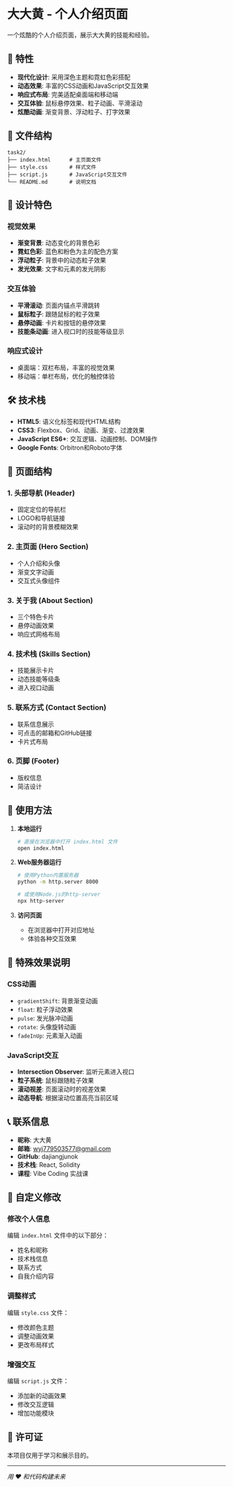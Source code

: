 # 大大黄 - 个人介绍页面

一个炫酷的个人介绍页面，展示大大黄的技能和经验。

## 🚀 特性

- **现代化设计**: 采用深色主题和霓虹色彩搭配
- **动态效果**: 丰富的CSS动画和JavaScript交互效果
- **响应式布局**: 完美适配桌面端和移动端
- **交互体验**: 鼠标悬停效果、粒子动画、平滑滚动
- **炫酷动画**: 渐变背景、浮动粒子、打字效果

## 📁 文件结构

```
task2/
├── index.html      # 主页面文件
├── style.css       # 样式文件
├── script.js       # JavaScript交互文件
└── README.md       # 说明文档
```

## 🎨 设计特色

### 视觉效果
- **渐变背景**: 动态变化的背景色彩
- **霓虹色彩**: 蓝色和粉色为主的配色方案
- **浮动粒子**: 背景中的动态粒子效果
- **发光效果**: 文字和元素的发光阴影

### 交互体验
- **平滑滚动**: 页面内锚点平滑跳转
- **鼠标粒子**: 跟随鼠标的粒子效果
- **悬停动画**: 卡片和按钮的悬停效果
- **技能条动画**: 进入视口时的技能等级显示

### 响应式设计
- 桌面端：双栏布局，丰富的视觉效果
- 移动端：单栏布局，优化的触控体验

## 🛠️ 技术栈

- **HTML5**: 语义化标签和现代HTML结构
- **CSS3**: Flexbox、Grid、动画、渐变、过渡效果
- **JavaScript ES6+**: 交互逻辑、动画控制、DOM操作
- **Google Fonts**: Orbitron和Roboto字体

## 📱 页面结构

### 1. 头部导航 (Header)
- 固定定位的导航栏
- LOGO和导航链接
- 滚动时的背景模糊效果

### 2. 主页面 (Hero Section)
- 个人介绍和头像
- 渐变文字动画
- 交互式头像组件

### 3. 关于我 (About Section)
- 三个特色卡片
- 悬停动画效果
- 响应式网格布局

### 4. 技术栈 (Skills Section)
- 技能展示卡片
- 动态技能等级条
- 进入视口动画

### 5. 联系方式 (Contact Section)
- 联系信息展示
- 可点击的邮箱和GitHub链接
- 卡片式布局

### 6. 页脚 (Footer)
- 版权信息
- 简洁设计

## 🎯 使用方法

1. **本地运行**
   ```bash
   # 直接在浏览器中打开 index.html 文件
   open index.html
   ```

2. **Web服务器运行**
   ```bash
   # 使用Python内置服务器
   python -m http.server 8000
   
   # 或使用Node.js的http-server
   npx http-server
   ```

3. **访问页面**
   - 在浏览器中打开对应地址
   - 体验各种交互效果

## 🌟 特殊效果说明

### CSS动画
- `gradientShift`: 背景渐变动画
- `float`: 粒子浮动效果
- `pulse`: 发光脉冲动画
- `rotate`: 头像旋转动画
- `fadeInUp`: 元素渐入动画

### JavaScript交互
- **Intersection Observer**: 监听元素进入视口
- **粒子系统**: 鼠标跟随粒子效果
- **滚动视差**: 页面滚动时的视差效果
- **动态导航**: 根据滚动位置高亮当前区域

## 📞 联系信息

- **昵称**: 大大黄
- **邮箱**: wyj779503577@gmail.com
- **GitHub**: dajiangjunok
- **技术栈**: React, Solidity
- **课程**: Vibe Coding 实战课

## 🔧 自定义修改

### 修改个人信息
编辑 `index.html` 文件中的以下部分：
- 姓名和昵称
- 技术栈信息
- 联系方式
- 自我介绍内容

### 调整样式
编辑 `style.css` 文件：
- 修改颜色主题
- 调整动画效果
- 更改布局样式

### 增强交互
编辑 `script.js` 文件：
- 添加新的动画效果
- 修改交互逻辑
- 增加功能模块

## 📄 许可证

本项目仅用于学习和展示目的。

---

*用 ❤️ 和代码构建未来*